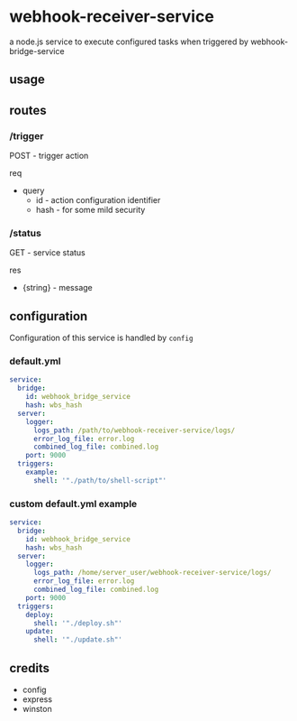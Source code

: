 webhook-receiver-service
===

a node.js service to execute configured tasks when triggered by webhook-bridge-service

## usage

## routes

### /trigger

POST - trigger action

req

- query
  - id - action configuration identifier
  - hash - for some mild security

### /status

GET - service status

res

- {string} - message

## configuration

Configuration of this service is handled by `config`

### default.yml

```yaml
service:
  bridge:
    id: webhook_bridge_service
    hash: wbs_hash
  server:
    logger:
      logs_path: /path/to/webhook-receiver-service/logs/
      error_log_file: error.log
      combined_log_file: combined.log
    port: 9000
  triggers:
    example:
      shell: '"./path/to/shell-script"'
```

### custom default.yml example

```yaml
service:
  bridge:
    id: webhook_bridge_service
    hash: wbs_hash
  server:
    logger:
      logs_path: /home/server_user/webhook-receiver-service/logs/
      error_log_file: error.log
      combined_log_file: combined.log
    port: 9000
  triggers:
    deploy:
      shell: '"./deploy.sh"'
    update:
      shell: '"./update.sh"'

```

## credits

- config
- express
- winston
